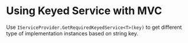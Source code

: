 # Using Keyed Service with MVC

Use `IServiceProvider.GetRequiredKeyedService<T>(key)` to get different type of implementation instances based on string key.